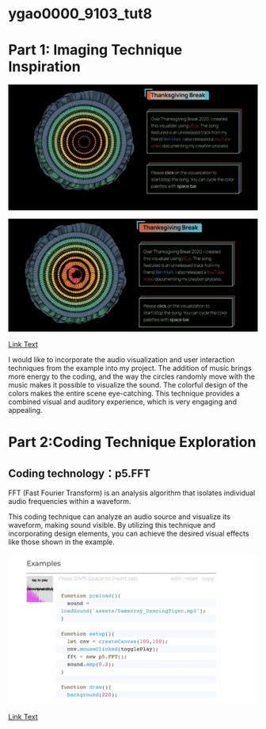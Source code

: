 # ygao0000_9103_tut8

# Part 1: Imaging Technique Inspiration


![An image of thanksgiving break 1](readmeImages/1.jpg)

![An image of thanksgiving break 2](readmeImages/2.jpg)

[Link Text](https://www.maxemitchell.com/code_art/thanksgiving_break)


I would like to incorporate the audio visualization and user interaction techniques from the example into my project. The addition of music brings more energy to the coding, and the way the circles randomly move with the music makes it possible to visualize the sound. The colorful design of the colors makes the entire scene eye-catching. This technique provides a combined visual and auditory experience, which is very engaging and appealing.


# Part 2:Coding Technique Exploration

## Coding technology：p5.FFT

FFT (Fast Fourier Transform) is an analysis algorithm that isolates individual audio frequencies within a waveform.

This coding technique can analyze an audio source and visualize its waveform, making sound visible. By utilizing this technique and incorporating design elements, you can achieve the desired visual effects like those shown in the example.

![An image of code example](readmeImages/code.jpg)

[Link Text](https://p5js.org/reference/#/p5.FFT)